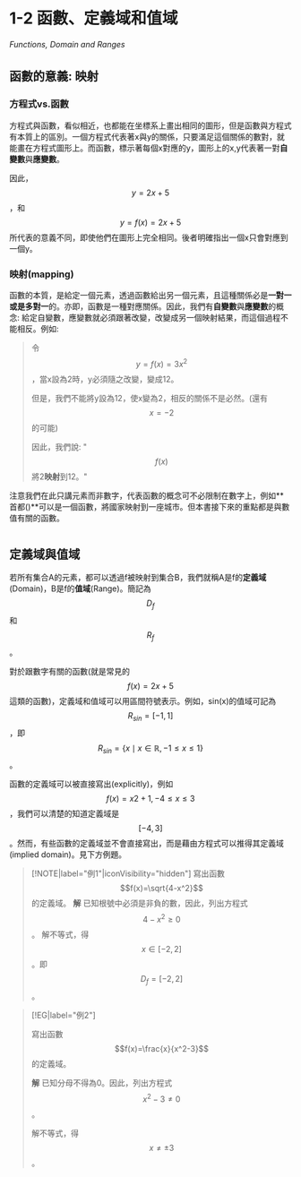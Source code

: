 # 1-2 函數、定義域和值域

###### Functions, Domain and Ranges

## 函數的意義: 映射

### 方程式vs.函數

方程式與函數，看似相近，也都能在坐標系上畫出相同的圖形，但是函數與方程式有本質上的區別。一個方程式代表著x與y的關係，只要滿足這個關係的數對，就能畫在方程式圖形上。而函數，標示著每個x對應的y，圖形上的x,y代表著一對**自變數**與**應變數**。

因此，$$y=2x+5$$，和$$y=f(x)=2x+5$$所代表的意義不同，即使他們在圖形上完全相同。後者明確指出一個x只會對應到一個y。

### 映射(mapping)

函數的本質，是給定一個元素，透過函數給出另一個元素，且這種關係必是**一對一或是多對一**的。亦即，函數是一種對應關係。因此，我們有**自變數**與**應變數**的概念: 給定自變數，應變數就必須跟著改變，改變成另一個映射結果，而這個過程不能相反。例如:

> 令$$y=f(x)=3x^2$$，當x設為2時，y必須隨之改變，變成12。
> 
> 但是，我們不能將y設為12，使x變為2，相反的關係不是必然。(還有$$x=-2$$的可能)
> 
> 因此，我們說: "$$f(x)$$將2**映射**到12。"

注意我們在此只講元素而非數字，代表函數的概念可不必限制在數字上，例如**首都()**可以是一個函數，將國家映射到一座城市。但本書接下來的重點都是與數值有關的函數。

# 

## 定義域與值域

若所有集合A的元素，都可以透過f被映射到集合B，我們就稱A是f的**定義域**(Domain)，B是f的**值域**(Range)。簡記為$$D_f$$和$$R_f$$。

對於跟數字有關的函數(就是常見的$$f(x)=2x+5$$這類的函數)，定義域和值域可以用區間符號表示。例如，sin(x)的值域可記為$$R_{sin}=[-1,1]$$，即$$R_{sin}=\{ x \mid x \in \mathbb{R},-1≤x≤1 \} $$。

函數的定義域可以被直接寫出(explicitly)，例如$$f(x)=x2+1,-4≤x≤3$$，我們可以清楚的知道定義域是$$[-4,3]$$。然而，有些函數的定義域並不會直接寫出，而是藉由方程式可以推得其定義域(implied domain)。見下方例題。

> [!NOTE|label="例1"|iconVisibility="hidden"]
> 寫出函數$$f(x)=\sqrt{4-x^2}$$的定義域。
> **解** 已知根號中必須是非負的數，因此，列出方程式$$4-x^2≥0$$。
> 解不等式，得$$x\in [-2,2]$$。即$$D_f=[-2,2]$$。



> [!EG|label="例2"]
> 
> 寫出函數$$f(x)=\frac{x}{x^2-3}$$的定義域。
> 
> **解** 已知分母不得為0。因此，列出方程式$$x^2-3 \neq 0$$。
> 
> 解不等式，得$$x\neq \pm 3$$。
